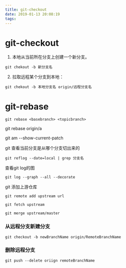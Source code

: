 ```yaml
---
title: git-checkout
date: 2019-01-13 20:08:19
tags:
---
```


# git-checkout

1. 本地从当前所在分支上创建一个新分支。

``` git
git chekout -b 新分支名
```

2. 拉取远程某个分支到本地：

```git
git chekout -b 本地分支名 origin/远程分支名
``` 

# git-rebase

```git
git rebase <basebranch> <topicbranch>
```

git rebase origin/a

git am --show-current-patch


git 查看当前分支是从哪个分支切出来的

`git reflog --date=local | grep 分支名`

查看git log的图

`git log --graph --all --decorate`

git 添加上游仓库

`git remote add upstream url`

`git fetch upstream`

`git merge upstream/master`

### 从远程分支新建分支

`git checkout -b newBranchName origin/RemoteBranchName`


### 删除远程分支

`git push --delete oriign remoteBranchName`
